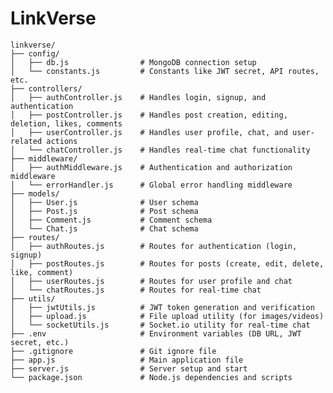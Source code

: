 # LinkVerse


    linkverse/
    ├── config/
    │   ├── db.js                # MongoDB connection setup
    │   └── constants.js         # Constants like JWT secret, API routes, etc.
    ├── controllers/
    │   ├── authController.js    # Handles login, signup, and authentication
    │   ├── postController.js    # Handles post creation, editing, deletion, likes, comments
    │   ├── userController.js    # Handles user profile, chat, and user-related actions
    │   └── chatController.js    # Handles real-time chat functionality
    ├── middleware/
    │   ├── authMiddleware.js    # Authentication and authorization middleware
    │   └── errorHandler.js      # Global error handling middleware
    ├── models/
    │   ├── User.js              # User schema
    │   ├── Post.js              # Post schema
    │   ├── Comment.js           # Comment schema
    │   └── Chat.js              # Chat schema
    ├── routes/
    │   ├── authRoutes.js        # Routes for authentication (login, signup)
    │   ├── postRoutes.js        # Routes for posts (create, edit, delete, like, comment)
    │   ├── userRoutes.js        # Routes for user profile and chat
    │   └── chatRoutes.js        # Routes for real-time chat
    ├── utils/
    │   ├── jwtUtils.js          # JWT token generation and verification
    │   ├── upload.js            # File upload utility (for images/videos)
    │   └── socketUtils.js       # Socket.io utility for real-time chat
    ├── .env                     # Environment variables (DB URL, JWT secret, etc.)
    ├── .gitignore               # Git ignore file
    ├── app.js                   # Main application file
    ├── server.js                # Server setup and start
    └── package.json             # Node.js dependencies and scripts
